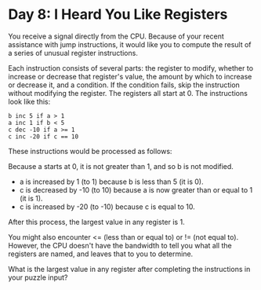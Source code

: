 # Day 8: I Heard You Like Registers
You receive a signal directly from the CPU. Because of your recent assistance with jump instructions, it would like you to compute the result of a series of unusual register instructions.

Each instruction consists of several parts: the register to modify, whether to increase or decrease that register's value, the amount by which to increase or decrease it, and a condition. If the condition fails, skip the instruction without modifying the register. The registers all start at 0. The instructions look like this:
```
b inc 5 if a > 1
a inc 1 if b < 5
c dec -10 if a >= 1
c inc -20 if c == 10
```
These instructions would be processed as follows:

Because a starts at 0, it is not greater than 1, and so b is not modified.
- a is increased by 1 (to 1) because b is less than 5 (it is 0).
- c is decreased by -10 (to 10) because a is now greater than or equal to 1 (it is 1).
- c is increased by -20 (to -10) because c is equal to 10.

After this process, the largest value in any register is 1.

You might also encounter <= (less than or equal to) or != (not equal to). However, the CPU doesn't have the bandwidth to tell you what all the registers are named, and leaves that to you to determine.

What is the largest value in any register after completing the instructions in your puzzle input?